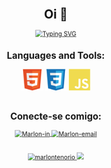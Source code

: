 <h1 align="center">Oi 👋 </h1>

<div align="center">
<a href="https://git.io/typing-svg"><img src="https://readme-typing-svg.demolab.com?font=Fira+Code&size=22&pause=1000&color=F75C7E&width=435&lines=Meu+nome+é+Marlon+Tenório;Bem+Vindo+ao+meu+perfil+do+Github!" alt="Typing SVG" /></a>
</div>



<h2 align="center">Languages and Tools:</h3>
<div align="center">
  <img align="center" alt="Junior-HTML" width="50px" src="https://raw.githubusercontent.com/devicons/devicon/master/icons/html5/html5-original.svg">
  <img align="center" alt="Junior-CSS" width="50px" src="https://raw.githubusercontent.com/devicons/devicon/master/icons/css3/css3-original.svg">
  <img align="center" alt="Junior-Js" width="50px" src="https://raw.githubusercontent.com/devicons/devicon/master/icons/javascript/javascript-plain.svg">
  </div>

<br> 

<h2 align="center">Conecte-se comigo:</h3>

<div align="center"> 

  <a href="https://www.linkedin.com/in/marlonten%C3%B3rio/" target="_blank" rel="external">
  <img align="center" alt="Marlon-in" width="50px" src="https://cdn-icons-png.flaticon.com/512/4494/4494498.png">
  <a href="tenoriomarlong@gmail.com" target="_blank" rel="external">
  <img align="center" alt="Marlon-email" width="50px" src="https://cdn-icons-png.flaticon.com/512/552/552486.png">
</div>

<br>
<br>

<div align="center">
  <a href="https://github.com/MarlonTenorio">
  <img width="35%" src="https://github-readme-stats.vercel.app/api?username=marlontenorio&show_icons=true&locale=en&theme=dracula" alt="marlontenorio" />
  <img width="39%" src="https://github-readme-stats.vercel.app/api/top-langs?username=marlontenorio&show_icons=true&locale=en&layout=compact&langs_count=7&theme=dracula"/>
</div>
